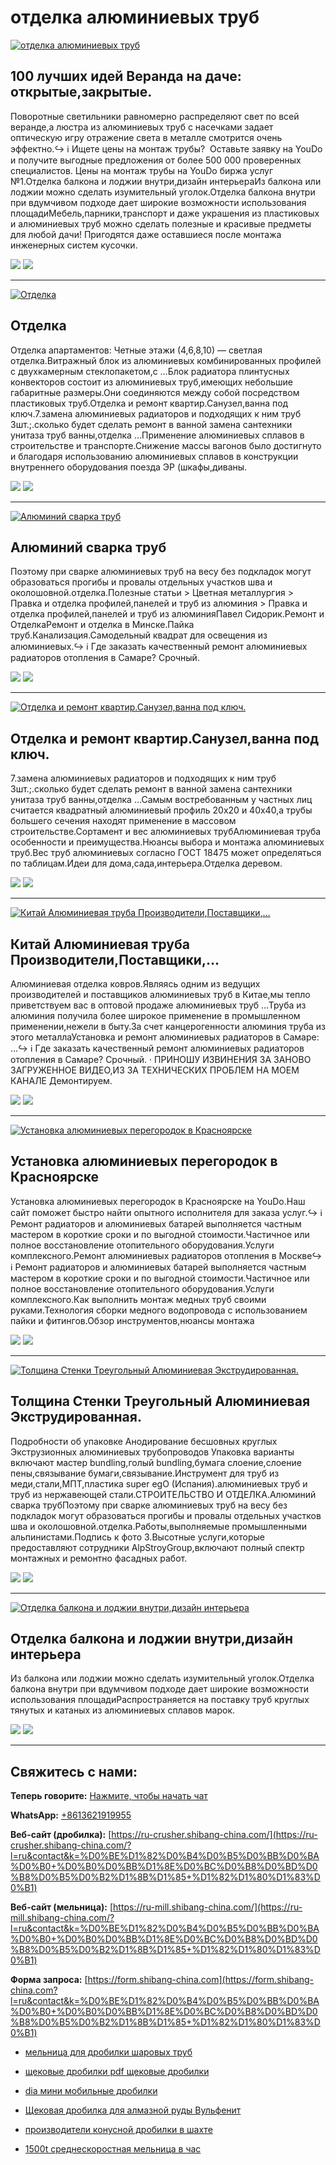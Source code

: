 # отделка алюминиевых труб

<a href="https://swt.shibang-china.com/?l=ru&img&k=%D0%BE%D1%82%D0%B4%D0%B5%D0%BB%D0%BA%D0%B0+%D0%B0%D0%BB%D1%8E%D0%BC%D0%B8%D0%BD%D0%B8%D0%B5%D0%B2%D1%8B%D1%85+%D1%82%D1%80%D1%83%D0%B1" target="_blank">![отделка алюминиевых труб](http://static.shibang-china.com/all-800x300/312.jpg)</a>

## 100 лучших идей Веранда на даче: открытые,закрытые.
Поворотные светильники равномерно распределяют свет по всей веранде,а люстра из алюминиевых труб с насечками задает оптическую игру отражение света в металле смотрится очень эффектно.↪️ ℹ️ Ищете цены на монтаж трубы? ️ Оставьте заявку на YouDo и получите выгодные предложения от более 500 000 проверенных специалистов.️ Цены на монтаж трубы на YouDo биржа услуг №1.Отделка балкона и лоджии внутри,дизайн интерьераИз балкона или лоджии можно сделать изумительный уголок.Отделка балкона внутри при вдумчивом подходе дает широкие возможности использования площадиМебель,парники,транспорт и даже украшения из пластиковых и алюминиевых труб можно сделать полезные и красивые предметы для любой дачи! Пригодятся даже оставшиеся после монтажа инженерных систем кусочки.


<a href="https://whatsapp.shibangsoft.com/WhatsApp.php" target="_blank" title="WhatsApp">![](http://static.shibang-china.com/icon/whatsapp.png)</a> <a href="https://swt.shibang-china.com/?l=ru&icon&k=%D0%BE%D1%82%D0%B4%D0%B5%D0%BB%D0%BA%D0%B0+%D0%B0%D0%BB%D1%8E%D0%BC%D0%B8%D0%BD%D0%B8%D0%B5%D0%B2%D1%8B%D1%85+%D1%82%D1%80%D1%83%D0%B1" target="_blank">![](http://static.shibang-china.com/icon/chat-ru.png)</a>

---

<a href="https://swt.shibang-china.com/?l=ru&img&k=%D0%BE%D1%82%D0%B4%D0%B5%D0%BB%D0%BA%D0%B0+%D0%B0%D0%BB%D1%8E%D0%BC%D0%B8%D0%BD%D0%B8%D0%B5%D0%B2%D1%8B%D1%85+%D1%82%D1%80%D1%83%D0%B1" target="_blank">![Отделка](http://static.shibang-china.com/all-800x300/1347.jpg)</a>

## Отделка
Отделка апартаментов: Четные этажи (4,6,8,10) — светлая отделка.Витражный блок из алюминиевых комбинированных профилей с двухкамерным стеклопакетом,с …Блок радиатора плинтусных конвекторов состоит из алюминиевых труб,имеющих небольшие габаритные размеры.Они соединяются между собой посредством пластиковых труб.Отделка и ремонт квартир.Санузел,ванна под ключ.7.замена алюминиевых радиаторов и подходящих к ним труб 3шт.;.сколько будет сделать ремонт в ванной замена сантехники унитаза труб ванны,отделка …Применение алюминиевых сплавов в строительстве и транспорте.Снижение массы вагонов было достигнуто и благодаря использованию алюминиевых сплавов в конструкции внутреннего оборудования поезда ЭР (шкафы,диваны.


<a href="https://whatsapp.shibangsoft.com/WhatsApp.php" target="_blank" title="WhatsApp">![](http://static.shibang-china.com/icon/whatsapp.png)</a> <a href="https://swt.shibang-china.com/?l=ru&icon&k=%D0%BE%D1%82%D0%B4%D0%B5%D0%BB%D0%BA%D0%B0+%D0%B0%D0%BB%D1%8E%D0%BC%D0%B8%D0%BD%D0%B8%D0%B5%D0%B2%D1%8B%D1%85+%D1%82%D1%80%D1%83%D0%B1" target="_blank">![](http://static.shibang-china.com/icon/chat-ru.png)</a>

---

<a href="https://swt.shibang-china.com/?l=ru&img&k=%D0%BE%D1%82%D0%B4%D0%B5%D0%BB%D0%BA%D0%B0+%D0%B0%D0%BB%D1%8E%D0%BC%D0%B8%D0%BD%D0%B8%D0%B5%D0%B2%D1%8B%D1%85+%D1%82%D1%80%D1%83%D0%B1" target="_blank">![Алюминий сварка труб](http://static.shibang-china.com/all-800x300/96.jpg)</a>

## Алюминий сварка труб
Поэтому при сварке алюминиевых труб на весу без подкладок могут образоваться прогибы и провалы отдельных участков шва и околошовной.отделка.Полезные статьи &gt; Цветная металлургия &gt; Правка и отделка профилей,панелей и труб из алюминия &gt; Правка и отделка профилей,панелей и труб из алюминияПавел Сидорик.Ремонт и ОтделкаРемонт и отделка в Минске.Пайка труб.Канализация.Самодельный квадрат для освещения из алюминиевых.↪ ℹ Где заказать качественный ремонт алюминиевых радиаторов отопления в Самаре? Срочный.


<a href="https://whatsapp.shibangsoft.com/WhatsApp.php" target="_blank" title="WhatsApp">![](http://static.shibang-china.com/icon/whatsapp.png)</a> <a href="https://swt.shibang-china.com/?l=ru&icon&k=%D0%BE%D1%82%D0%B4%D0%B5%D0%BB%D0%BA%D0%B0+%D0%B0%D0%BB%D1%8E%D0%BC%D0%B8%D0%BD%D0%B8%D0%B5%D0%B2%D1%8B%D1%85+%D1%82%D1%80%D1%83%D0%B1" target="_blank">![](http://static.shibang-china.com/icon/chat-ru.png)</a>

---

<a href="https://swt.shibang-china.com/?l=ru&img&k=%D0%BE%D1%82%D0%B4%D0%B5%D0%BB%D0%BA%D0%B0+%D0%B0%D0%BB%D1%8E%D0%BC%D0%B8%D0%BD%D0%B8%D0%B5%D0%B2%D1%8B%D1%85+%D1%82%D1%80%D1%83%D0%B1" target="_blank">![Отделка и ремонт квартир.Санузел,ванна под ключ.](http://static.shibang-china.com/all-800x300/279.jpg)</a>

## Отделка и ремонт квартир.Санузел,ванна под ключ.
7.замена алюминиевых радиаторов и подходящих к ним труб 3шт.;.сколько будет сделать ремонт в ванной замена сантехники унитаза труб ванны,отделка …Самым востребованным у частных лиц считается квадратный алюминиевый профиль 20х20 и 40х40,а трубы большего сечения находят применение в массовом строительстве.Сортамент и вес алюминиевых трубАлюминиевая труба особенности и преимущества.Нюансы выбора и монтажа алюминиевых труб.Вес труб алюминиевых согласно ГОСТ 18475 может определяться по таблицам.Идеи для дома,сада,интерьера.Отделка деревом.


<a href="https://whatsapp.shibangsoft.com/WhatsApp.php" target="_blank" title="WhatsApp">![](http://static.shibang-china.com/icon/whatsapp.png)</a> <a href="https://swt.shibang-china.com/?l=ru&icon&k=%D0%BE%D1%82%D0%B4%D0%B5%D0%BB%D0%BA%D0%B0+%D0%B0%D0%BB%D1%8E%D0%BC%D0%B8%D0%BD%D0%B8%D0%B5%D0%B2%D1%8B%D1%85+%D1%82%D1%80%D1%83%D0%B1" target="_blank">![](http://static.shibang-china.com/icon/chat-ru.png)</a>

---

<a href="https://swt.shibang-china.com/?l=ru&img&k=%D0%BE%D1%82%D0%B4%D0%B5%D0%BB%D0%BA%D0%B0+%D0%B0%D0%BB%D1%8E%D0%BC%D0%B8%D0%BD%D0%B8%D0%B5%D0%B2%D1%8B%D1%85+%D1%82%D1%80%D1%83%D0%B1" target="_blank">![Китай Алюминиевая труба Производители,Поставщики,…](http://static.shibang-china.com/all-800x300/1356.jpg)</a>

## Китай Алюминиевая труба Производители,Поставщики,…
Алюминиевая отделка ковров.Являясь одним из ведущих производителей и поставщиков алюминиевых труб в Китае,мы тепло приветствуем вас в оптовой продаже алюминиевых труб …Труба из алюминия получила более широкое применение в промышленном применении,нежели в быту.За счет канцерогенности алюминия труба из этого металлаУстановка и ремонт алюминиевых радиаторов в Самаре: …↪ ℹ Где заказать качественный ремонт алюминиевых радиаторов отопления в Самаре? Срочный.&nbsp;&#0183;&#32; ПРИНОШУ ИЗВИНЕНИЯ ЗА ЗАНОВО ЗАГРУЖЕННОЕ ВИДЕО,ИЗ ЗА ТЕХНИЧЕСКИХ ПРОБЛЕМ НА МОЕМ КАНАЛЕ Демонтируем.


<a href="https://whatsapp.shibangsoft.com/WhatsApp.php" target="_blank" title="WhatsApp">![](http://static.shibang-china.com/icon/whatsapp.png)</a> <a href="https://swt.shibang-china.com/?l=ru&icon&k=%D0%BE%D1%82%D0%B4%D0%B5%D0%BB%D0%BA%D0%B0+%D0%B0%D0%BB%D1%8E%D0%BC%D0%B8%D0%BD%D0%B8%D0%B5%D0%B2%D1%8B%D1%85+%D1%82%D1%80%D1%83%D0%B1" target="_blank">![](http://static.shibang-china.com/icon/chat-ru.png)</a>

---

<a href="https://swt.shibang-china.com/?l=ru&img&k=%D0%BE%D1%82%D0%B4%D0%B5%D0%BB%D0%BA%D0%B0+%D0%B0%D0%BB%D1%8E%D0%BC%D0%B8%D0%BD%D0%B8%D0%B5%D0%B2%D1%8B%D1%85+%D1%82%D1%80%D1%83%D0%B1" target="_blank">![Установка алюминиевых перегородок в Красноярске](http://static.shibang-china.com/all-800x300/41.jpg)</a>

## Установка алюминиевых перегородок в Красноярске
Установка алюминиевых перегородок в Красноярске на YouDo.Наш сайт поможет быстро найти опытного исполнителя для заказа услуг.↪ ℹ Ремонт радиаторов и алюминиевых батарей выполняется частным мастером в короткие сроки и по выгодной стоимости.Частичное или полное восстановление отопительного оборудования.Услуги комплексного.Ремонт алюминиевых радиаторов отопления в Москве↪ ℹ Ремонт радиаторов и алюминиевых батарей выполняется частным мастером в короткие сроки и по выгодной стоимости.Частичное или полное восстановление отопительного оборудования.Услуги комплексного.Как выполнить монтаж медных труб своими руками.Технология сборки медного водопровода с использованием пайки и фитингов.Обзор инструментов,нюансы монтажа


<a href="https://whatsapp.shibangsoft.com/WhatsApp.php" target="_blank" title="WhatsApp">![](http://static.shibang-china.com/icon/whatsapp.png)</a> <a href="https://swt.shibang-china.com/?l=ru&icon&k=%D0%BE%D1%82%D0%B4%D0%B5%D0%BB%D0%BA%D0%B0+%D0%B0%D0%BB%D1%8E%D0%BC%D0%B8%D0%BD%D0%B8%D0%B5%D0%B2%D1%8B%D1%85+%D1%82%D1%80%D1%83%D0%B1" target="_blank">![](http://static.shibang-china.com/icon/chat-ru.png)</a>

---

<a href="https://swt.shibang-china.com/?l=ru&img&k=%D0%BE%D1%82%D0%B4%D0%B5%D0%BB%D0%BA%D0%B0+%D0%B0%D0%BB%D1%8E%D0%BC%D0%B8%D0%BD%D0%B8%D0%B5%D0%B2%D1%8B%D1%85+%D1%82%D1%80%D1%83%D0%B1" target="_blank">![Толщина Стенки Треугольный Алюминиевая Экструдированная.](http://static.shibang-china.com/all-800x300/717.jpg)</a>

## Толщина Стенки Треугольный Алюминиевая Экструдированная.
Подробности об упаковке Анодирование бесшовных круглых Экструзионных алюминиевых трубопроводов Упаковка варианты включают мастер bundling,голый bundling,бумага слоение,слоение пены,связывание бумаги,связывание.Инструмент для труб из меди,стали,МПТ,пластика super egО (Испания).алюминиевых труб и труб из нержавеющей стали.СТРОИТЕЛЬСТВО И ОТДЕЛКА.Алюминий сварка трубПоэтому при сварке алюминиевых труб на весу без подкладок могут образоваться прогибы и провалы отдельных участков шва и околошовной.отделка.Работы,выполняемые промышленными альпинистами.Подпись к фото 3.Высотные услуги,которые предоставляют сотрудники AlpStroyGroup,включают полный спектр монтажных и ремонтно фасадных работ.


<a href="https://whatsapp.shibangsoft.com/WhatsApp.php" target="_blank" title="WhatsApp">![](http://static.shibang-china.com/icon/whatsapp.png)</a> <a href="https://swt.shibang-china.com/?l=ru&icon&k=%D0%BE%D1%82%D0%B4%D0%B5%D0%BB%D0%BA%D0%B0+%D0%B0%D0%BB%D1%8E%D0%BC%D0%B8%D0%BD%D0%B8%D0%B5%D0%B2%D1%8B%D1%85+%D1%82%D1%80%D1%83%D0%B1" target="_blank">![](http://static.shibang-china.com/icon/chat-ru.png)</a>

---

<a href="https://swt.shibang-china.com/?l=ru&img&k=%D0%BE%D1%82%D0%B4%D0%B5%D0%BB%D0%BA%D0%B0+%D0%B0%D0%BB%D1%8E%D0%BC%D0%B8%D0%BD%D0%B8%D0%B5%D0%B2%D1%8B%D1%85+%D1%82%D1%80%D1%83%D0%B1" target="_blank">![Отделка балкона и лоджии внутри,дизайн интерьера](http://static.shibang-china.com/all-800x300/275.jpg)</a>

## Отделка балкона и лоджии внутри,дизайн интерьера
Из балкона или лоджии можно сделать изумительный уголок.Отделка балкона внутри при вдумчивом подходе дает широкие возможности использования площадиРаспространяется на поставку труб круглых тянутых и катаных из алюминиевых сплавов марок.

<a href="https://whatsapp.shibangsoft.com/WhatsApp.php" target="_blank" title="WhatsApp">![](http://static.shibang-china.com/icon/whatsapp.png)</a> <a href="https://swt.shibang-china.com/?l=ru&icon&k=%D0%BE%D1%82%D0%B4%D0%B5%D0%BB%D0%BA%D0%B0+%D0%B0%D0%BB%D1%8E%D0%BC%D0%B8%D0%BD%D0%B8%D0%B5%D0%B2%D1%8B%D1%85+%D1%82%D1%80%D1%83%D0%B1" target="_blank">![](http://static.shibang-china.com/icon/chat-ru.png)</a>

---
## Свяжитесь с нами:

**Теперь говорите:** [Нажмите, чтобы начать чат](https://swt.shibang-china.com?l=ru&contact&k=%D0%BE%D1%82%D0%B4%D0%B5%D0%BB%D0%BA%D0%B0+%D0%B0%D0%BB%D1%8E%D0%BC%D0%B8%D0%BD%D0%B8%D0%B5%D0%B2%D1%8B%D1%85+%D1%82%D1%80%D1%83%D0%B1)

**WhatsApp:**  [+8613621919955](https://whatsapp.shibangsoft.com/WhatsApp.php)

**Веб-сайт (дробилка):** [https://ru-crusher.shibang-china.com/](https://ru-crusher.shibang-china.com/?l=ru&contact&k=%D0%BE%D1%82%D0%B4%D0%B5%D0%BB%D0%BA%D0%B0+%D0%B0%D0%BB%D1%8E%D0%BC%D0%B8%D0%BD%D0%B8%D0%B5%D0%B2%D1%8B%D1%85+%D1%82%D1%80%D1%83%D0%B1)

**Веб-сайт (мельница):** [https://ru-mill.shibang-china.com/](https://ru-mill.shibang-china.com/?l=ru&contact&k=%D0%BE%D1%82%D0%B4%D0%B5%D0%BB%D0%BA%D0%B0+%D0%B0%D0%BB%D1%8E%D0%BC%D0%B8%D0%BD%D0%B8%D0%B5%D0%B2%D1%8B%D1%85+%D1%82%D1%80%D1%83%D0%B1)

**Форма запроса:** [https://form.shibang-china.com](https://form.shibang-china.com?l=ru&contact&k=%D0%BE%D1%82%D0%B4%D0%B5%D0%BB%D0%BA%D0%B0+%D0%B0%D0%BB%D1%8E%D0%BC%D0%B8%D0%BD%D0%B8%D0%B5%D0%B2%D1%8B%D1%85+%D1%82%D1%80%D1%83%D0%B1)

* [мельница для дробилки шаровых труб](../132/%D0%BC%D0%B5%D0%BB%D1%8C%D0%BD%D0%B8%D1%86%D0%B0%20%D0%B4%D0%BB%D1%8F%20%D0%B4%D1%80%D0%BE%D0%B1%D0%B8%D0%BB%D0%BA%D0%B8%20%D1%88%D0%B0%D1%80%D0%BE%D0%B2%D1%8B%D1%85%20%D1%82%D1%80%D1%83%D0%B1.md)

* [щековые дробилки pdf щековые дробилки](../133/%D1%89%D0%B5%D0%BA%D0%BE%D0%B2%D1%8B%D0%B5%20%D0%B4%D1%80%D0%BE%D0%B1%D0%B8%D0%BB%D0%BA%D0%B8%20pdf%20%D1%89%D0%B5%D0%BA%D0%BE%D0%B2%D1%8B%D0%B5%20%D0%B4%D1%80%D0%BE%D0%B1%D0%B8%D0%BB%D0%BA%D0%B8.md)

* [dia мини мобильные дробилки](../132/dia%20%D0%BC%D0%B8%D0%BD%D0%B8%20%D0%BC%D0%BE%D0%B1%D0%B8%D0%BB%D1%8C%D0%BD%D1%8B%D0%B5%20%D0%B4%D1%80%D0%BE%D0%B1%D0%B8%D0%BB%D0%BA%D0%B8.md)

* [Щековая дробилка для алмазной руды Вульфенит](../132/%D0%A9%D0%B5%D0%BA%D0%BE%D0%B2%D0%B0%D1%8F%20%D0%B4%D1%80%D0%BE%D0%B1%D0%B8%D0%BB%D0%BA%D0%B0%20%D0%B4%D0%BB%D1%8F%20%D0%B0%D0%BB%D0%BC%D0%B0%D0%B7%D0%BD%D0%BE%D0%B9%20%D1%80%D1%83%D0%B4%D1%8B%20%D0%92%D1%83%D0%BB%D1%8C%D1%84%D0%B5%D0%BD%D0%B8%D1%82.md)

* [производители конусной дробилки в шахте](../133/%D0%BF%D1%80%D0%BE%D0%B8%D0%B7%D0%B2%D0%BE%D0%B4%D0%B8%D1%82%D0%B5%D0%BB%D0%B8%20%D0%BA%D0%BE%D0%BD%D1%83%D1%81%D0%BD%D0%BE%D0%B9%20%D0%B4%D1%80%D0%BE%D0%B1%D0%B8%D0%BB%D0%BA%D0%B8%20%D0%B2%20%D1%88%D0%B0%D1%85%D1%82%D0%B5.md)

* [1500t среднескоростная мельница в час](../134/1500t%20%D1%81%D1%80%D0%B5%D0%B4%D0%BD%D0%B5%D1%81%D0%BA%D0%BE%D1%80%D0%BE%D1%81%D1%82%D0%BD%D0%B0%D1%8F%20%D0%BC%D0%B5%D0%BB%D1%8C%D0%BD%D0%B8%D1%86%D0%B0%20%D0%B2%20%D1%87%D0%B0%D1%81.md)